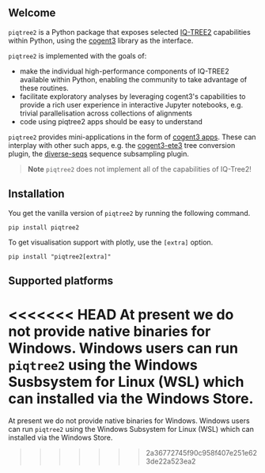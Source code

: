 ## Welcome

`piqtree2` is a Python package that exposes selected [IQ-TREE2](http://www.iqtree.org) capabilities within Python, using the [cogent3](https://cogent3.org) library as the interface.

`piqtree2` is implemented with the goals of:

- make the individual high-performance components of IQ-TREE2 available within Python, enabling the community to take advantage of these routines.
- facilitate exploratory analyses by leveraging cogent3's capabilities to provide a rich user experience in interactive Jupyter notebooks, e.g. trivial parallelisation across collections of alignments
- code using piqtree2 apps should be easy to understand

`piqtree2` provides mini-applications in the form of [cogent3 apps](https://cogent3.org/doc/app/index.html). These can interplay with other such apps, e.g. the [cogent3-ete3](https://pypi.org/project/cogent3-ete3/) tree conversion plugin, the [diverse-seqs](https://pypi.org/project/diverse-seq/) sequence subsampling plugin.

> **Note**
> `piqtree2` does not implement all of the capabilities of IQ-Tree2!

## Installation

You get the vanilla version of `piqtree2` by running the following command.

```
pip install piqtree2
```

To get visualisation support with plotly, use the `[extra]` option.

```
pip install "piqtree2[extra]"
```

## Supported platforms

<<<<<<< HEAD
At present we do not provide native binaries for Windows. Windows users can run `piqtree2` using the Windows Susbsystem for Linux (WSL) which can installed via the Windows Store.
=======
At present we do not provide native binaries for Windows. Windows users can run `piqtree2` using the Windows Subsystem for Linux (WSL) which can installed via the Windows Store.
>>>>>>> 2a36772745f90c958f407e251e623de22a523ea2
